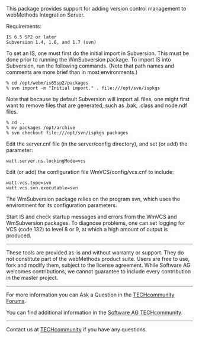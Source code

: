 This package provides support for adding version control management to
webMethods Integration Server.

Requirements:

    IS 6.5 SP2 or later
    Subversion 1.4, 1.6, and 1.7 (svn)

To set an IS, one must first do the initial import in Subversion. This must be
done prior to running the WmSubversion package. To import IS into Subversion,
run the following commands. (Note that path names and comments are more brief
than in most environments.)

    % cd /opt/webm/is65sp2/packages
    % svn import -m "Initial import." . file:///opt/svn/ispkgs

Note that because by default Subversion will import all files, one might first
want to remove files that are generated, such as .bak, .class and node.ndf
files.

    % cd ..
    % mv packages /opt/archive
    % svn checkout file:///opt/svn/ispkgs packages

Edit the server.cnf file (in the server/config directory), and set (or add) the
parameter:

    watt.server.ns.lockingMode=vcs

Edit (or add) the configuration file WmVCS/config/vcs.cnf to include:

    watt.vcs.type=svn
    watt.vcs.svn.executable=svn

The WmSubversion package relies on the program svn, which uses the environment
for its configuration parameters.

Start IS and check startup messages and errors from the WmVCS and WmSubversion
packages. To diagnose problems, one can set logging for VCS (code 132) to level
8 or 9, at which a high amount of output is produced.
______________________
These tools are provided as-is and without warranty or support. They do not constitute part of the webMethods product suite. Users are free to use, fork and modify them, subject to the license agreement. While Software AG welcomes contributions, we cannot guarantee to include every contribution in the master project.	
_____________________
For more information you can Ask a Question in the [TECHcommunity Forums](https://tech.forums.softwareag.com/tags/c/forum/1/webMethods).

You can find additional information in the [Software AG TECHcommunity](https://tech.forums.softwareag.com/tag/webmethods).
_____________________
Contact us at [TECHcommunity](mailto:technologycommunity@softwareag.com?subject=Github/SoftwareAG) if you have any questions.
